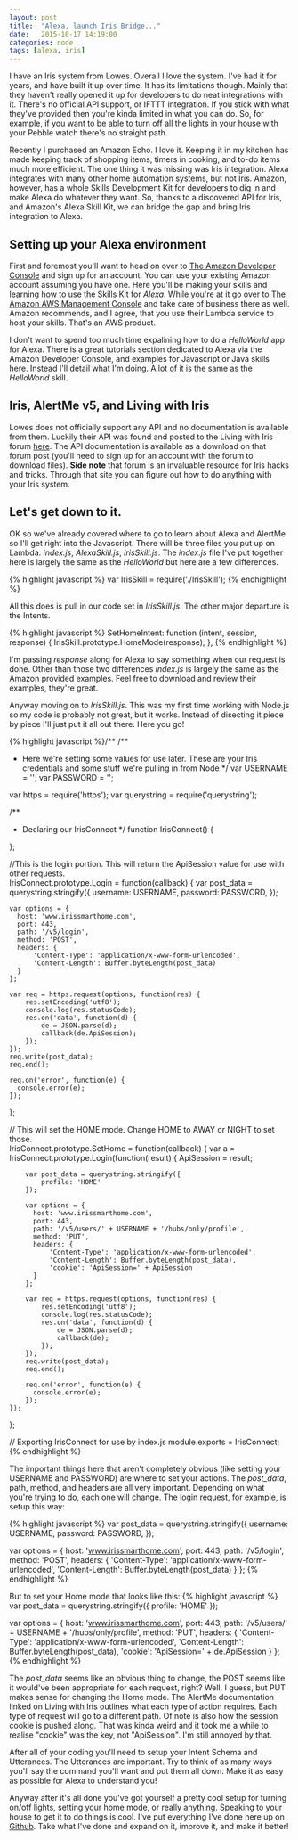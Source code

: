 ```yaml
---
layout: post
title:  "Alexa, launch Iris Bridge..."
date:   2015-10-17 14:19:00
categories: node
tags: [alexa, iris]
---
```

I have an Iris system from Lowes.  Overall I love the system.  I've had it for years, and have built it up over time.  It has its limitations though.  Mainly that they haven't really opened it up for developers to do neat integrations with it.  There's no official API support, or IFTTT integration.  If you stick with what they've provided then you're kinda limited in what you can do.  So, for example, if you want to be able to turn off all the lights in your house with your Pebble watch there's no straight path.

Recently I purchased an Amazon Echo.  I love it.  Keeping it in my kitchen has made keeping track of shopping items, timers in cooking, and to-do items much more efficient.  The one thing it was missing was Iris integration.  Alexa integrates with many other home automation systems, but not Iris.  Amazon, however, has a whole Skills Development Kit for developers to dig in and make Alexa do whatever they want.  So, thanks to a discovered API for Iris, and Amazon's Alexa Skill Kit, we can bridge the gap and bring Iris integration to Alexa.

## Setting up your Alexa environment

First and foremost you'll want to head on over to [The Amazon Developer Console](https://developer.amazon.com/ "Developer Console") and sign up for an account.  You can use your existing Amazon account assuming you have one.  Here you'll be making your skills and learning how to use the Skills Kit for *Alexa*.  While you're at it go over to [The Amazon AWS Management Console](http://aws.amazon.com/ "AWS") and take care of business there as well.  Amazon recommends, and I agree, that you use their Lambda service to host your skills.  That's an AWS product.

I don't want to spend too much time expalining how to do a *HelloWorld* app for Alexa. There is a great tutorials section dedicated to Alexa via the Amazon Developer Console, and examples for Javascript or Java skills [here](https://developer.amazon.com/public/solutions/alexa/alexa-skills-kit/getting-started-guide "Getting Started").  Instead I'll detail what I'm doing.  A lot of it is the same as the *HelloWorld* skill.

## Iris, AlertMe v5, and Living with Iris
Lowes does not officially support any API and no documentation is available from them.  Luckily their API was found and posted to the Living with Iris forum [here](http://forum.livingwithiris.com/index.php?/topic/229-alertme-api/ "AlertMe API").  The API documentation is available as a download on that forum post (you'll need to sign up for an account with the forum to download files).  **Side note** that forum is an invaluable resource for Iris hacks and tricks.  Through that site you can figure out how to do anything with your Iris system.

## Let's get down to it.
OK so we've already covered where to go to learn about Alexa and AlertMe so I'll get right into the Javascript.  There will be three files you put up on Lambda: *index.js*, *AlexaSkill.js*, *IrisSkill.js*.  The *index.js* file I've put together here is largely the same as the *HelloWorld* but here are a few differences.

{% highlight javascript %}
var IrisSkill = require('./IrisSkill');
{% endhighlight %}

All this does is pull in our code set in *IrisSkill.js*.  The other major departure is the Intents.

{% highlight javascript %}
SetHomeIntent: function (intent, session, response) {
	IrisSkill.prototype.HomeMode(response);
},
{% endhighlight %}

I'm passing *response* along for Alexa to say something when our request is done.  Other than those two differences *index.js* is largely the same as the Amazon provided examples.  Feel free to download and review their examples, they're great.  

Anyway moving on to *IrisSkill.js*.  This was my first time working with Node.js so my code is probably not great, but it works.  Instead of disecting it piece by piece I'll just put it all out there.  Here you go!

{% highlight javascript %}/**
/**
 * Here we're setting some values for use later.  These are your Iris credentials and some stuff we're pulling in from Node
 */
var USERNAME = '';
var PASSWORD = '';

var https = require('https');
var querystring = require('querystring');

/**
 * Declaring our IrisConnect
 */
function IrisConnect() {
	
};

//This is the login portion.  This will return the ApiSession value for use with other requests.  
IrisConnect.prototype.Login = function(callback) {
	var post_data = querystring.stringify({
		username: USERNAME,
		password: PASSWORD,
	});

	var options = {
	  host: 'www.irissmarthome.com',
	  port: 443,
	  path: '/v5/login',
	  method: 'POST',
	  headers: {
		  'Content-Type': 'application/x-www-form-urlencoded',
		  'Content-Length': Buffer.byteLength(post_data)
	  }
	};

	var req = https.request(options, function(res) {
		res.setEncoding('utf8');
		console.log(res.statusCode);
		res.on('data', function(d) {
			de = JSON.parse(d);
			callback(de.ApiSession);
		});
	});
	req.write(post_data);
	req.end();

	req.on('error', function(e) {
	  console.error(e);
	});
};

// This will set the HOME mode.  Change HOME to AWAY or NIGHT to set those.  
IrisConnect.prototype.SetHome = function(callback) {
	var a = IrisConnect.prototype.Login(function(result) {
		ApiSession = result;
		
		var post_data = querystring.stringify({
			profile: 'HOME'
		});
			
		var options = {
		  host: 'www.irissmarthome.com',
		  port: 443,
		  path: '/v5/users/' + USERNAME + '/hubs/only/profile',
		  method: 'PUT',
		  headers: {
			  'Content-Type': 'application/x-www-form-urlencoded',
			  'Content-Length': Buffer.byteLength(post_data),
			  'cookie': 'ApiSession=' + ApiSession
		  }
		};

		var req = https.request(options, function(res) {
			res.setEncoding('utf8');
			console.log(res.statusCode);
			res.on('data', function(d) {
				de = JSON.parse(d);
				callback(de);
			});
		});
		req.write(post_data);
		req.end();

		req.on('error', function(e) {
		  console.error(e);
		});
	});
};

// Exporting IrisConnect for use by index.js
module.exports = IrisConnect;
{% endhighlight %}

The important things here that aren't completely obvious (like setting your USERNAME and PASSWORD) are where to set your actions.  The *post_data*, path, method, and headers are all very important.  Depending on what you're trying to do, each one will change.  The login request, for example, is setup this way:

{% highlight javascript %}
var post_data = querystring.stringify({
	username: USERNAME,
	password: PASSWORD,
});

var options = {
  host: 'www.irissmarthome.com',
  port: 443,
  path: '/v5/login',
  method: 'POST',
  headers: {
	  'Content-Type': 'application/x-www-form-urlencoded',
	  'Content-Length': Buffer.byteLength(post_data)
  }
};
{% endhighlight %}

But to set your Home mode that looks like this:
{% highlight javascript %}
var post_data = querystring.stringify({
	profile: 'HOME'
});
				
var options = {
  host: 'www.irissmarthome.com',
  port: 443,
  path: '/v5/users/' + USERNAME + '/hubs/only/profile',
  method: 'PUT',
  headers: {
	  'Content-Type': 'application/x-www-form-urlencoded',
	  'Content-Length': Buffer.byteLength(post_data),
	  'cookie': 'ApiSession=' + de.ApiSession
  }
};
{% endhighlight %}

The *post_data* seems like an obvious thing to change, the POST seems like it would've been appropriate for each request, right?  Well, I guess, but PUT makes sense for changing the Home mode.  The AlertMe documentation linked on Living with Iris outlines what each type of action requires.  Each type of request will go to a different path.  Of note is also how the session cookie is pushed along.  That was kinda weird and it took me a while to realise "cookie" was the key, not "ApiSession".  I'm still annoyed by that.  

After all of your coding you'll need to setup your Intent Schema and Utterances.  The Utterances are important.  Try to think of as many ways you'll say the command you'll want and put them all down.  Make it as easy as possible for Alexa to understand you!

Anyway after it's all done you've got yourself a pretty cool setup for turning on/off lights, setting your home mode, or really anything.  Speaking to your house to get it to do things is cool.  I've put everything I've done here up on [Github](https://github.com/revjtanton/alexaIris "Github").  Take what I've done and expand on it, improve it, and make it better!